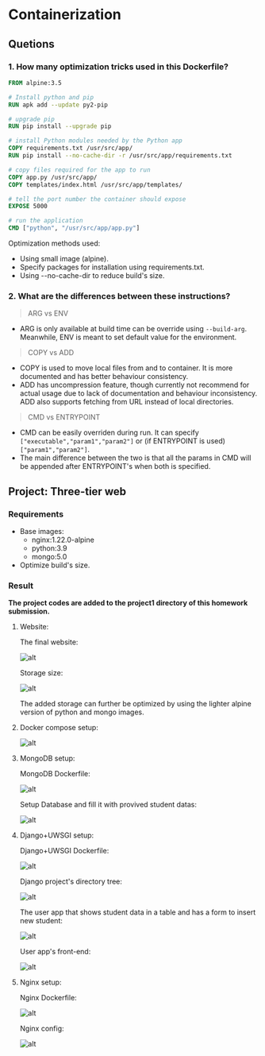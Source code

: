 # Containerization

## Quetions

### 1. How many optimization tricks used in this Dockerfile?


```Dockerfile
FROM alpine:3.5

# Install python and pip
RUN apk add --update py2-pip

# upgrade pip
RUN pip install --upgrade pip

# install Python modules needed by the Python app
COPY requirements.txt /usr/src/app/
RUN pip install --no-cache-dir -r /usr/src/app/requirements.txt

# copy files required for the app to run
COPY app.py /usr/src/app/
COPY templates/index.html /usr/src/app/templates/

# tell the port number the container should expose
EXPOSE 5000

# run the application
CMD ["python", "/usr/src/app/app.py"]
```
Optimization methods used:

- Using small image (alpine).
- Specify packages for installation using requirements.txt.
- Using --no-cache-dir to reduce build's size.

### 2. What are the differences between these instructions?
>ARG vs ENV
- ARG is only available at build time can be override using `--build-arg`. Meanwhile, ENV is meant to set default value for the environment.

>COPY vs ADD
- COPY is used to move local files from and to container. It is more documented and has better behaviour consistency.
- ADD has uncompression feature, though currently not recommend for actual usage due to lack of documentation and behaviour inconsistency. ADD also supports fetching from URL instead of local directories.

>CMD vs ENTRYPOINT
- CMD can be easily overriden during run. It can specify `["executable","param1","param2"]` or (if ENTRYPOINT is used) `["param1","param2"]`. 
- The main difference between the two is that all the params in CMD will be appended after ENTRYPOINT's when both is specified.

## Project: Three-tier web

### Requirements
- Base images:
     - nginx:1.22.0-alpine
     - python:3.9
     - mongo:5.0
- Optimize build's size.
### Result

**The project codes are added to the project1 directory of this homework submission.**

1. Website:

    The final website: 

   ![alt](./images/website.png)

    Storage size:

   ![alt](./images/storage-size.png)

    The added storage can further be optimized by using the lighter alpine version of python and mongo images.
   
2. Docker compose setup:

   ![alt](./images/docker-compose.png)
3. MongoDB setup:
   
   MongoDB Dockerfile:

   ![alt](./images/db-config.png)

    Setup Database and fill it with provived student datas:

   ![alt](./images/db-init.png)


3. Django+UWSGI setup:

    Django+UWSGI Dockerfile:

   ![alt](./images/django-uwsgi.png)

    Django project's directory tree:

   ![alt](./images/django-tree.png)

   The user app that shows student data in a table and has a form to insert new student:

   ![alt](./images/django-users-view.png)

   User app's front-end:

   ![alt](./images/django-users-index.png)
    

4. Nginx setup:

    Nginx Dockerfile: 

   ![alt](./images/nginx-config.png)

    Nginx config:

   ![alt](./images/nginx-default-config.png)

